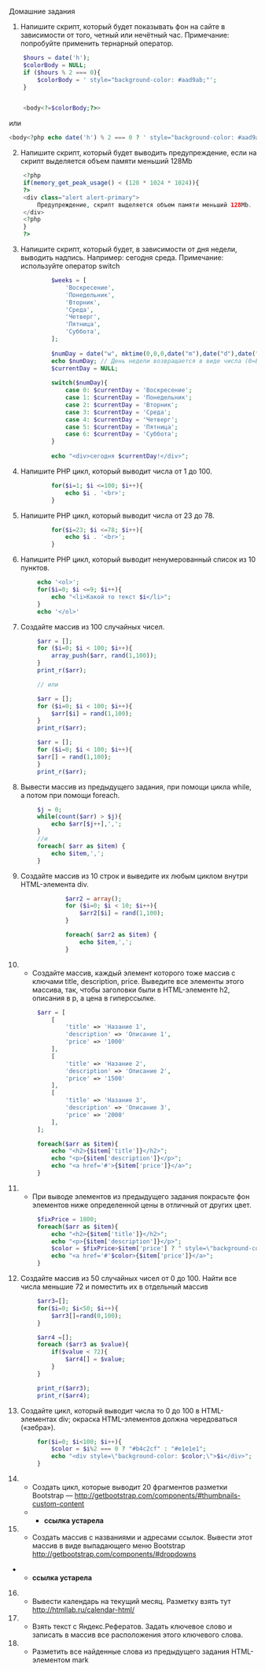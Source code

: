 Домашние задания
1. Напишите скрипт, который будет показывать фон на сайте в зависимости от
   того, четный или нечётный час. Примечание: попробуйте применить тернарный
   оператор.
```php
    $hours = date('h');
    $colorBody = NULL;
    if ($hours % 2 === 0){
        $colorBody = ' style="background-color: #aad9ab;"';
    }


    <body<?=$colorBody;?>>
```
или
```php
<body<?php echo date('h') % 2 === 0 ? ' style="background-color: #aad9ab;"' : '';?>>
```
2. Напишите скрипт, который будет выводить предупреждение, если на скрипт
   выделяется объем памяти меньший 128Mb

```php
    <?php
    if(memory_get_peak_usage() < (128 * 1024 * 1024)){
    ?>
    <div class="alert alert-primary">
        Предупреждение, скрипт выделяется объем памяти меньший 128Mb.
    </div>
    <?php
    }
    ?>
```

3. Напишите скрипт, который будет, в зависимости от дня недели, выводить
   надпись. Например: сегодня среда. Примечание: используйте оператор switch
```php
            $weeks = [
                'Воскресение',
                'Понедельник',
                'Вторник',
                'Среда',
                'Четверг',
                'Пятница',
                'Суббота',
            ];
    
            $numDay = date("w", mktime(0,0,0,date("m"),date("d"),date("Y")));
            echo $numDay; // День недели возвращается в виде числа (0=Воскресенье, 1=Понедельник и т.д.);
            $currentDay = NULL;
    
            switch($numDay){
                case 0: $currentDay = 'Воскресение';
                case 1: $currentDay = 'Понедельник';
                case 2: $currentDay = 'Вторник';
                case 3: $currentDay = 'Среда';
                case 4: $currentDay = 'Четверг';
                case 5: $currentDay = 'Пятница';
                case 6: $currentDay = 'Суббота';
            }
        
            echo "<div>сегодня $currentDay!</div>";
```
4. Напишите PHP цикл, который выводит числа от 1 до 100.
```php
            for($i=1; $i <=100; $i++){
                echo $i . '<br>';
            }
```
5. Напишите PHP цикл, который выводит числа от 23 до 78.
```php
            for($i=23; $i <=78; $i++){
                echo $i . '<br>';
            }
```
6. Напишите PHP цикл, который выводит ненумерованный список из 10 пунктов.
```php
        echo '<ol>';
        for($i=0; $i <=9; $i++){
            echo "<li>Какой то текст $i</li>";
        }
        echo '</ol>'
```
7. Создайте массив из 100 случайных чисел.
```php
        $arr = [];
        for ($i=0; $i < 100; $i++){
            array_push($arr, rand(1,100));
        }
        print_r($arr);

        // или

        $arr = [];
        for ($i=0; $i < 100; $i++){
            $arr[$i] = rand(1,100);
        }
        print_r($arr);

        $arr = [];
        for ($i=0; $i < 100; $i++){
        $arr[] = rand(1,100);
        }
        print_r($arr);

```
8. Вывести массив из предыдущего задания, при помощи цикла while, а потом при
   помощи foreach.
```php
        $j = 0;
        while(count($arr) > $j){
            echo $arr[$j++],',';
        }
        //и
        foreach( $arr as $item) {
            echo $item,',';
        }
```
9. Создайте массив из 10 строк и выведите их любым циклом внутри
   HTML-элемента div.
```php
                $arr2 = array();
                for ($i=0; $i < 10; $i++){
                    $arr2[$i] = rand(1,100);
                }

                foreach( $arr2 as $item) {
                    echo $item,',';
                }
```
10. * Создайте массив, каждый элемент которого тоже массив с ключами title,
      description, price. Выведите все элементы этого массива, так, чтобы заголовки
      были в HTML-элементе h2, описания в p, а цена в гиперссылке.
```php
        $arr = [
            [
                'title' => 'Назание 1',
                'description' => 'Описание 1',
                'price' => '1000'
            ],
            [
                'title' => 'Назание 2',
                'description' => 'Описание 2',
                'price' => '1500'
            ],
            [
                'title' => 'Назание 3',
                'description' => 'Описание 3',
                'price' => '2000'
            ],
        ];

        foreach($arr as $item){
            echo "<h2>{$item['title']}</h2>";
            echo "<p>{$item['description']}</p>";
            echo "<a href='#'>{$item['price']}</a>";
        }
```
11. * При выводе элементов из предыдущего задания покрасьте фон элементов
      ниже определенной цены в отличный от других цвет.
```php
        $fixPrice = 1800;
        foreach($arr as $item){
            echo "<h2>{$item['title']}</h2>";
            echo "<p>{$item['description']}</p>";
            $color = $fixPrice>$item['price'] ? " style=\"background-color: green; color: #FFFFFF;\"" : "";
            echo "<a href='#'$color>{$item['price']}</a>";
        }
```
12. Создайте масcив из 50 случайных чисел от 0 до 100. Найти все числа меньшие
    72 и поместить их в отдельный массив
```php
        $arr3=[];
        for($i=0; $i<50; $i++){
            $arr3[]=rand(0,100);
        }

        $arr4 =[];
        foreach ($arr3 as $value){
            if($value < 72){
                $arr4[] = $value;
            }
        }

        print_r($arr3);
        print_r($arr4);
```
13. Создайте цикл, который выводит числа то 0 до 100 в HTML-элементах div;
        окраска HTML-элементов должна чередоваться («зебра»).
```php
        for($i=0; $i<100; $i++){
            $color = $i%2 === 0 ? "#b4c2cf" : "#e1e1e1";
            echo "<div style=\"background-color: $color;\">$i</div>";
        }
```
14. * Создать цикл, которые выводит 20 фрагментов разметки Bootstrap —
      http://getbootstrap.com/components/#thumbnails-custom-content
    *   * **ссылка устарела**
15. * Создать массив с названиями и адресами ссылок. Вывести этот массив в виде
      выпадающего меню Bootstrap http://getbootstrap.com/components/#dropdowns
*   * **ссылка устарела**
16. * Вывести календарь на текущий месяц. Разметку взять тут
      http://htmllab.ru/calendar-html/
17. * Взять текст с Яндекс.Рефератов. Задать ключевое слово и записать в массив
      все расположения этого ключевого слова.
18. * Разметить все найденные слова из предыдущего задания HTML-элементом
      mark